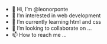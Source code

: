- 👋 Hi, I’m @leonorponte
- 👀 I’m interested in web development
- 🌱 I’m currently learning html and css
- 💞️ I’m looking to collaborate on ...
- 📫 How to reach me ...

<!---
leonorponte/leonorponte is a ✨ special ✨ repository because its `README.md` (this file) appears on your GitHub profile.
You can click the Preview link to take a look at your changes.
--->

